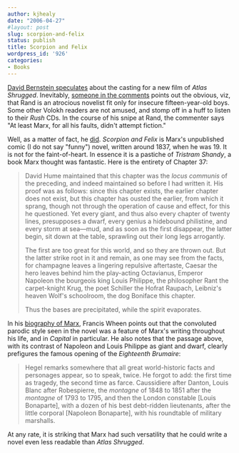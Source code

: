 ```yaml
---
author: kjhealy
date: "2006-04-27"
#layout: post
slug: scorpion-and-felix
status: publish
title: Scorpion and Felix
wordpress_id: '926'
categories:
- Books
---
```


[David Bernstein speculates](http://www.volokh.com/archives/archive_2006_04_23-2006_04_29.shtml#1146187672) about the casting for a new film of *Atlas Shrugged*. Inevitably, [someone in the comments](http://volokh.com/posts/1146187672.shtml#85930) points out the obvious, viz, that Rand is an atrocious novelist fit only for insecure fifteen-year-old boys. Some other Volokh readers are not amused, and stomp off in a huff to listen to their *Rush* CDs. In the course of his snipe at Rand, the commenter says "At least Marx, for all his faults, didn't attempt fiction."

Well, as a matter of fact, he [did](http://www.marxists.org/archive/marx/works/1837-pre/verse/verse41.htm). *Scorpion and Felix* is Marx's unpublished comic (I do not say "funny") novel, written around 1837, when he was 19. It is not for the faint-of-heart. In essence it is a pastiche of *Tristram Shandy*, a book Marx thought was fantastic. Here is the entirety of Chapter 37:

> David Hume maintained that this chapter was the *locus communis* of the preceding, and indeed maintained so before I had written it. His proof was as follows: since this chapter exists, the earlier chapter does not exist, but this chapter has ousted the earlier, from which it sprang, though not through the operation of cause and effect, for this he questioned. Yet every giant, and thus also every chapter of twenty lines, presupposes a dwarf, every genius a hidebound philistine, and every storm at sea—mud, and as soon as the first disappear, the latter begin, sit down at the table, sprawling out their long legs arrogantly.
>
> The first are too great for this world, and so they are thrown out. But the latter strike root in it and remain, as one may see from the facts, for champagne leaves a lingering repulsive aftertaste, Caesar the hero leaves behind him the play-acting Octavianus, Emperor Napoleon the bourgeois king Louis Philippe, the philosopher Rant the carpet-knight Krug, the poet Schiller the Hofrat Raupach, Leibniz's heaven Wolf's schoolroom, the dog Boniface this chapter.
>
> Thus the bases are precipitated, while the spirit evaporates.

In his [biography of Marx](http://www.amazon.com/exec/obidos/ASIN/0393321576/ref=nosim/kieranhealysw-20), Francis Wheen points out that the convoluted parodic style seen in the novel was a feature of Marx's writing throughout his life, and in *Capital* in particular. He also notes that the passage above, with its contrast of Napoleon and Louis Philippe as giant and dwarf, clearly prefigures the famous opening of the *Eighteenth Brumaire*:

> Hegel remarks somewhere that all great world-historic facts and personages appear, so to speak, twice. He forgot to add: the first time as tragedy, the second time as farce. Caussidiere after Danton, Louis Blanc after Robespierre, the *montagne* of 1848 to 1851 after the *montagne* of 1793 to 1795, and then the London constable [Louis Bonaparte], with a dozen of his best debt-ridden lieutenants, after the little corporal [Napoleon Bonaparte], with his roundtable of military marshalls.

At any rate, it is striking that Marx had such versatility that he could write a novel even less readable than *Atlas Shrugged*.
